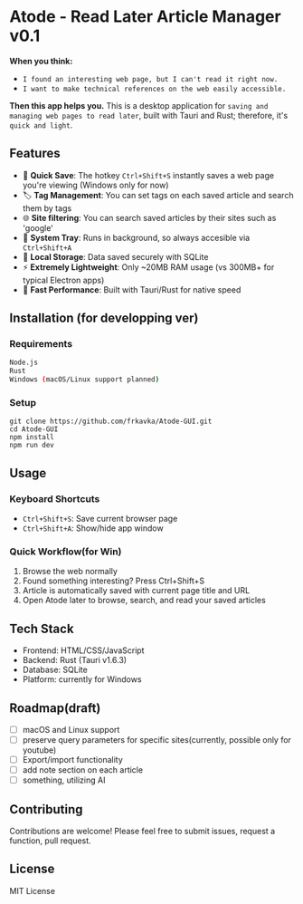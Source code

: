 # Atode - Read Later Article Manager v0.1

**When you think:**
- `I found an interesting web page, but I can't read it right now.`
- `I want to make technical references on the web easily accessible.`

**Then this app helps you.**
This is a desktop application for `saving and managing web pages to read later`, built with Tauri and Rust; therefore, it's `quick and light`.

## Features

- 🔗 **Quick Save**: The hotkey `Ctrl+Shift+S` instantly saves a web page you're viewing (Windows only for now)
- 🏷️ **Tag Management**: You can set tags on each saved article and search them by tags
- 🌐 **Site filtering**: You can search saved articles by their sites such as 'google'
- 📱 **System Tray**: Runs in background, so always accesible via `Ctrl+Shift+A`
- 💾 **Local Storage**: Data saved securely with SQLite
- ⚡ **Extremely Lightweight**: Only ~20MB RAM usage (vs 300MB+ for typical Electron apps)
- 🚀 **Fast Performance**: Built with Tauri/Rust for native speed

## Installation (for developping ver)
### Requirements
```bash
Node.js
Rust
Windows (macOS/Linux support planned)
```
### Setup
```
git clone https://github.com/frkavka/Atode-GUI.git
cd Atode-GUI
npm install
npm run dev
```

## Usage
### Keyboard Shortcuts
- `Ctrl+Shift+S`: Save current browser page
- `Ctrl+Shift+A`: Show/hide app window

### Quick Workflow(for Win)

1. Browse the web normally
2. Found something interesting? Press Ctrl+Shift+S
3. Article is automatically saved with current page title and URL
4. Open Atode later to browse, search, and read your saved articles

## Tech Stack
- Frontend: HTML/CSS/JavaScript
- Backend: Rust (Tauri v1.6.3)
- Database: SQLite
- Platform: currently for Windows

## Roadmap(draft)
- [ ] macOS and Linux support
- [ ] preserve query parameters for specific sites(currently, possible only for youtube)
- [ ] Export/import functionality
- [ ] add note section on each article
- [ ] something, utilizing AI 

## Contributing
Contributions are welcome! Please feel free to submit issues, request a function, pull request.

## License
MIT License
